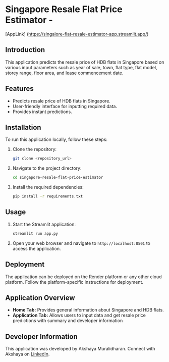 # Singapore Resale Flat Price Estimator - 
[AppLink] (https://singalore-flat-resale-estimator-app.streamlit.app/)

## Introduction
This application predicts the resale price of HDB flats in Singapore based on various input parameters such as year of sale, town, flat type, flat model, storey range, floor area, and lease commencement date.

## Features
- Predicts resale price of HDB flats in Singapore.
- User-friendly interface for inputting required data.
- Provides instant predictions.

## Installation
To run this application locally, follow these steps:

1. Clone the repository:
    ```bash
    git clone <repository_url>
    ```
2. Navigate to the project directory:
    ```bash
    cd singapore-resale-flat-price-estimator
    ```
3. Install the required dependencies:
    ```bash
    pip install -r requirements.txt
    ```

## Usage
1. Start the Streamlit application:
    ```bash
    streamlit run app.py
    ```
2. Open your web browser and navigate to `http://localhost:8501` to access the application.

## Deployment
The application can be deployed on the Render platform or any other cloud platform. Follow the platform-specific instructions for deployment.

## Application Overview
- **Home Tab:** Provides general information about Singapore and HDB flats.
- **Application Tab:** Allows users to input data and get resale price predictions with summary and developer information

## Developer Information
This application was developed by Akshaya Muralidharan. Connect with Akshaya on 
[LinkedIn](https://www.linkedin.com/in/akshayam08/).
